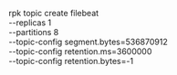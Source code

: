 rpk topic create filebeat \
  --replicas 1 \
  --partitions 8 \
  --topic-config segment.bytes=536870912 \
  --topic-config retention.ms=3600000 \
  --topic-config retention.bytes=-1 